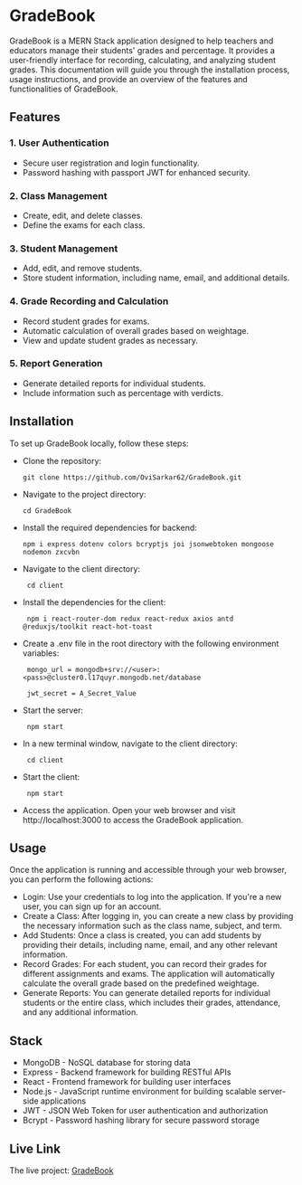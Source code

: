 # GradeBook
GradeBook is a MERN Stack application designed to help teachers and educators manage their students' grades and percentage. It provides a user-friendly interface for recording, calculating, and analyzing student grades. This documentation will guide you through the installation process, usage instructions, and provide an overview of the features and functionalities of GradeBook.

## Features
### 1. User Authentication

- Secure user registration and login functionality.
- Password hashing with passport JWT for enhanced security.

### 2. Class Management

- Create, edit, and delete classes.
- Define the exams for each class.

### 3. Student Management

- Add, edit, and remove students.
- Store student information, including name, email, and additional details.

### 4. Grade Recording and Calculation

- Record student grades for exams.
- Automatic calculation of overall grades based on weightage.
- View and update student grades as necessary.

### 5. Report Generation

- Generate detailed reports for individual students.
- Include information such as percentage with verdicts.

## Installation

To set up GradeBook locally, follow these steps:

- Clone the repository:

      git clone https://github.com/OviSarkar62/GradeBook.git
      
- Navigate to the project directory:

      cd GradeBook

- Install the required dependencies for backend:

      npm i express dotenv colors bcryptjs joi jsonwebtoken mongoose nodemon zxcvbn
     
- Navigate to the client directory: 

       cd client
    
- Install the dependencies for the client: 

       npm i react-router-dom redux react-redux axios antd @reduxjs/toolkit react-hot-toast
    
- Create a .env file in the root directory with the following environment variables:

       mongo_url = mongodb+srv://<user>:<pass>@cluster0.l17quyr.mongodb.net/database

       jwt_secret = A_Secret_Value

- Start the server: 

       npm start
    
- In a new terminal window, navigate to the client directory:

       cd client
    
- Start the client: 

       npm start
    
- Access the application. Open your web browser and visit http://localhost:3000 to access the GradeBook application.

## Usage

Once the application is running and accessible through your web browser, you can perform the following actions:

- Login: Use your credentials to log into the application. If you're a new user, you can sign up for an account.
- Create a Class: After logging in, you can create a new class by providing the necessary information such as the class name, subject, and term.
- Add Students: Once a class is created, you can add students by providing their details, including name, email, and any other relevant information.
- Record Grades: For each student, you can record their grades for different assignments and exams. The application will automatically calculate the overall grade based on the predefined weightage.
- Generate Reports: You can generate detailed reports for individual students or the entire class, which includes their grades, attendance, and any additional information.

## Stack

- MongoDB - NoSQL database for storing data
- Express - Backend framework for building RESTful APIs
- React - Frontend framework for building user interfaces
- Node.js - JavaScript runtime environment for building scalable server-side applications
- JWT - JSON Web Token for user authentication and authorization
- Bcrypt - Password hashing library for secure password storage

## Live Link

The live project: [GradeBook](https://grade-book-pi.vercel.app/)
